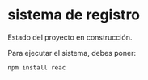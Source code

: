 <h1>sistema de registro</h1>

Estado del proyecto en construcción.

Para ejecutar el sistema, debes poner:

``npm install reac``